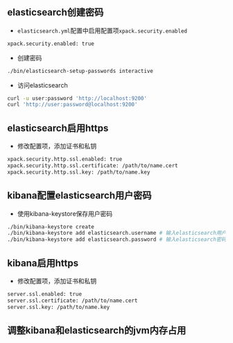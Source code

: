 ## elasticsearch创建密码

- `elasticsearch.yml`配置中启用配置项`xpack.security.enabled`

```sh
xpack.security.enabled: true
```

- 创建密码

```sh
./bin/elasticsearch-setup-passwords interactive
```

- 访问elasticsearch

```sh
curl -u user:password 'http://localhost:9200'
curl 'http://user:password@localhost:9200'
```

## elasticsearch启用https

- 修改配置项，添加证书和私钥

```sh
xpack.security.http.ssl.enabled: true
xpack.security.http.ssl.certificate: /path/to/name.cert
xpack.security.http.ssl.key: /path/to/name.key
```

## kibana配置elasticsearch用户密码

- 使用kibana-keystore保存用户密码

```sh
./bin/kibana-keystore create
./bin/kibana-keystore add elasticsearch.username # 输入elasticsearch用户名
./bin/kibana-keystore add elasticsearch.password # 输入elasticsearch密码
```

## kibana启用https

- 修改配置项，添加证书和私钥

```sh
server.ssl.enabled: true
server.ssl.certificate: /path/to/name.cert
server.ssl.key: /path/to/name.key
```

## 调整kibana和elasticsearch的jvm内存占用
